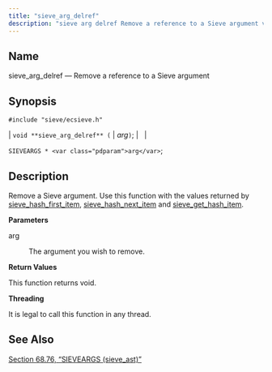 ```yaml
---
title: "sieve_arg_delref"
description: "sieve arg delref Remove a reference to a Sieve argument void sieve arg delref arg SIEVEARGS arg Remove a Sieve argument Use this function with the values returned by sieve hash first item sieve hash next item and sieve get hash item arg The argument you wish to remove This..."
---
```


<a name="apis.sieve_arg_delref"></a> 
## Name

sieve_arg_delref — Remove a reference to a Sieve argument

## Synopsis

`#include "sieve/ecsieve.h"`

| `void **sieve_arg_delref** (` | <var class="pdparam">arg</var>`)`; |   |

`SIEVEARGS * <var class="pdparam">arg</var>`;<a name="idp59724144"></a> 
## Description

Remove a Sieve argument. Use this function with the values returned by [sieve_hash_first_item](/momentum/3/3-api/apis-sieve-hash-first-item), [sieve_hash_next_item](/momentum/3/3-api/apis-sieve-hash-next-item) and [sieve_get_hash_item](/momentum/3/3-api/apis-sieve-get-hash-item).

**<a name="idp59727616"></a> Parameters**

<dl class="variablelist">

<dt>arg</dt>

<dd>

The argument you wish to remove.

</dd>

</dl>

**<a name="idp59730352"></a> Return Values**

This function returns void.

**<a name="idp59731264"></a> Threading**

It is legal to call this function in any thread.

<a name="idp59732688"></a> 
## See Also

[Section 68.76, “SIEVEARGS (sieve_ast)”](structs.sieve_ast "68.76. SIEVEARGS (sieve_ast)")